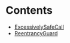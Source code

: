 

# Contents
- [ExcessivelySafeCall](ExcessivelySafeCall.sol/library.ExcessivelySafeCall.md)
- [ReentrancyGuard](ReentrancyGuard.sol/abstract.ReentrancyGuard.md)

